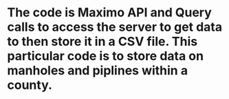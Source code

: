 # The code is Maximo API and Query calls to access the server to get data to then store it in a CSV file. This particular code is to store data on manholes and piplines within a county.
